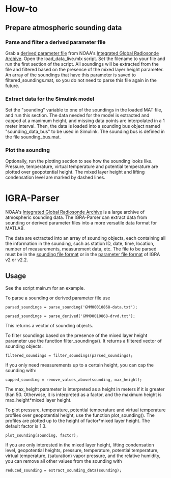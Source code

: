 # How-to

## Prepare atmospheric sounding data
### Parse and filter a derived parameter file
Grab a [derived parameter file](https://www.ncei.noaa.gov/data/integrated-global-radiosonde-archive/access/derived-por/) from NOAA's [Integrated Global Radiosonde Archive](https://www.ncei.noaa.gov/products/weather-balloon/integrated-global-radiosonde-archive). Open the load_data_live.mlx script. Set the filename to your file and run the first section of the script. All soundings will be extracted from the file and filtered based on the presence of the mixed layer height parameter. An array of the soundings that have this parameter is saved to filtered_soundings.mat, so you do not need to parse this file again in the future.

### Extract data for the Simulink model
Set the "sounding" variable to one of the soundings in the loaded MAT file, and run this section. The data needed for the model is extracted and capped at a maximum height, and missing data points are interpolated in a 1 meter interval. Then, the data is loaded into a sounding bus object named "sounding_data_bus" to be used in Simulink. The sounding bus is defined in the file sounding_bus.mat. 

### Plot the sounding
Optionally, run the plotting section to see how the sounding looks like. Pressure, temperature, virtual temperature and potential temperature are plotted over geopotential height. The mixed layer height and lifting condensation level are marked by dashed lines.

# IGRA-Parser
NOAA's [Integrated Global Radiosonde Archive](https://www.ncei.noaa.gov/products/weather-balloon/integrated-global-radiosonde-archive) is a large archive of atmospheric sounding data. The IGRA-Parser can extract data from sounding or derived parameter files into a more versatile data format for MATLAB. 

The data are extracted into an array of sounding objects, each containing all the information in the sounding, such as station ID, date, time, location, number of measurements, measurement data, etc. The file to be parsed must be in the [sounding file format](https://www.ncei.noaa.gov/data/integrated-global-radiosonde-archive/doc/igra2-data-format.txt) or in the [parameter file format](https://www.ncei.noaa.gov/data/integrated-global-radiosonde-archive/doc/igra2-derived-format.txt) of IGRA v2 or v2.2.

## Usage
See the script main.m for an example.

To parse a sounding or derived parameter file use
```
parsed_soundings = parse_sounding('GMM00010868-data.txt');

parsed_soundings = parse_derived('GMM00010868-drvd.txt');
```
This returns a vector of sounding objects.

To filter soundings based on the presence of the mixed layer height parameter use the function filter_soundings(). It returns a filtered vector of sounding objects.
```
filtered_soundings = filter_soundings(parsed_soundings);
```
If you only need measurements up to a certain height, you can cap the sounding with:
```
capped_sounding = remove_values_above(sounding, max_height);
```
The max_height parameter is interpreted as a height in meters if it is greater than 50. Otherwise, it is interpreted as a factor, and the maximum height is max_height\*mixed layer height.

To plot pressure, temperature, potential temperature and virtual temperature profiles over geopotential height, use the function plot_sounding(). The profiles are plotted up to the height of factor\*mixed layer height. The default factor is 1.3.
```
plot_sounding(sounding, factor);
```
If you are only interested in the mixed layer height, lifting condensation level, geopotential heights, pressure, temperature, potential temperature, virtual temperature, (saturation) vapor pressure, and the relative humidity, you can remove all other values from the sounding with
```
reduced_sounding = extract_sounding_data(sounding);
```

